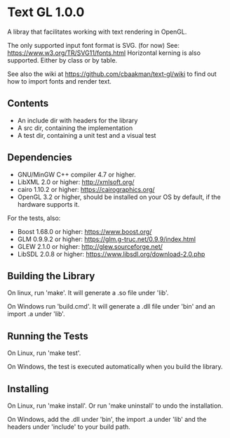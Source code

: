 # Text GL 1.0.0
A libray that facilitates working with text rendering in OpenGL.

The only supported input font format is SVG. (for now)
See: https://www.w3.org/TR/SVG11/fonts.html
Horizontal kerning is also supported. Either by class or by table.

See also the wiki at https://github.com/cbaakman/text-gl/wiki to find out how to import fonts and render text.

## Contents
* An include dir with headers for the library
* A src dir, containing the implementation
* A test dir, containing a unit test and a visual test

## Dependencies
* GNU/MinGW C++ compiler 4.7 or higher.
* LibXML 2.0 or higher: http://xmlsoft.org/
* cairo 1.10.2 or higher: https://cairographics.org/
* OpenGL 3.2 or higher, should be installed on your OS by default, if the hardware supports it.

For the tests, also:
* Boost 1.68.0 or higher: https://www.boost.org/
* GLM 0.9.9.2 or higher: https://glm.g-truc.net/0.9.9/index.html
* GLEW 2.1.0 or higher: http://glew.sourceforge.net/
* LibSDL 2.0.8 or higher: https://www.libsdl.org/download-2.0.php

## Building the Library
On linux, run 'make'. It will generate a .so file under 'lib'.

On Windows run 'build.cmd'. It will generate a .dll file under 'bin' and an import .a under 'lib'.

## Running the Tests
On Linux, run 'make test'.

On Windows, the test is executed automatically when you build the library.

## Installing
On Linux, run 'make install'. Or run 'make uninstall' to undo the installation.

On Windows, add the .dll under 'bin', the import .a under 'lib' and the headers under 'include' to your build path.
